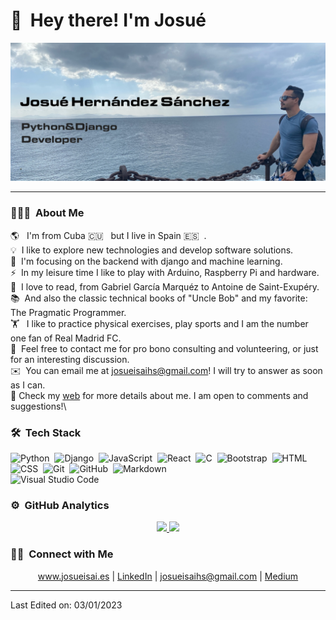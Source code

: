 # 👋 &nbsp;Hey there! I'm Josué

![Me](assets/josue.JPG)

___

### 👨🏻‍💻 &nbsp;About Me

🌎 &nbsp; I'm from Cuba 🇨🇺 &nbsp; but I live in Spain 🇪🇸 &nbsp;.\
💡 &nbsp;I like to explore new technologies and develop software solutions.\
🤖 &nbsp;I'm focusing on the backend with django and machine learning.\
⚡ &nbsp;In my leisure time I like to play with Arduino, Raspberry Pi and hardware.\
📖 &nbsp;I love to read, from Gabriel García Marquéz to Antoine de Saint-Exupéry.\
📚 &nbsp;And also the classic technical books of "Uncle Bob" and my favorite: The Pragmatic Programmer.\
🏋 &nbsp; I like to practice physical exercises, play sports and I am the number one fan of Real Madrid FC.\
💬 &nbsp;Feel free to contact me for pro bono consulting and volunteering, or just for an interesting discussion.\
✉️ &nbsp;You can email me at josueisaihs@gmail.com! I will try to answer as soon as I can.\
📄 Check my [web](https://www.josueisai.es) for more details about me. I am open to comments and suggestions!\

### 🛠 &nbsp;Tech Stack
![Python](https://img.shields.io/badge/-Python-05122A?style=flat&logo=python)&nbsp;
![Django](https://img.shields.io/badge/-Django-05122A?style=flat&logo=django&logoColor=092E20)&nbsp;
![JavaScript](https://img.shields.io/badge/-JavaScript-05122A?style=flat&logo=javascript)&nbsp;
![React](https://img.shields.io/badge/-React-05122A?style=flat&logo=react)&nbsp;
![C](https://img.shields.io/badge/-C-05122A?style=flat&logo=C&logoColor=A8B9CC)&nbsp;
![Bootstrap](https://img.shields.io/badge/-Bootstrap-05122A?style=flat&logo=bootstrap&logoColor=563D7C)&nbsp;
![HTML](https://img.shields.io/badge/-HTML-05122A?style=flat&logo=HTML5)&nbsp;
![CSS](https://img.shields.io/badge/-CSS-05122A?style=flat&logo=CSS3&logoColor=1572B6)&nbsp;
![Git](https://img.shields.io/badge/-Git-05122A?style=flat&logo=git)&nbsp;
![GitHub](https://img.shields.io/badge/-GitHub-05122A?style=flat&logo=github)&nbsp;
![Markdown](https://img.shields.io/badge/-Markdown-05122A?style=flat&logo=markdown)\
![Visual Studio Code](https://img.shields.io/badge/-Visual%20Studio%20Code-05122A?style=flat&logo=visual-studio-code&logoColor=007ACC)&nbsp;

### ⚙️ &nbsp;GitHub Analytics

<p align="center">
    <a href="https://github.com/josueisaihs">
        <img height="180em" src="https://github-readme-stats-eight-theta.vercel.app/api?username=josueisaihs&show_icons=true&theme=algolia&include_all_commits=true&count_private=true"/>
        <img height="180em" src="https://github-readme-stats-eight-theta.vercel.app/api/top-langs/?username=josueisaihs&layout=compact&langs_count=8&theme=algolia"/>
    </a>
</p>

### 🤝🏻 &nbsp;Connect with Me

<p align="center">
    <a href="https://www.josueisai.es">www.josueisai.es</a> |
    <a href="www.linkedin.com/in/josué-isai-hernández-sánchez">
    LinkedIn</a> |
    <a href="mailto:josueisaihs@gmail.com">josueisaihs@gmail.com</a> |
    <a href="https://medium.com/@josueisaihs">Medium</a>
</p>

___

Last Edited on: 03/01/2023
